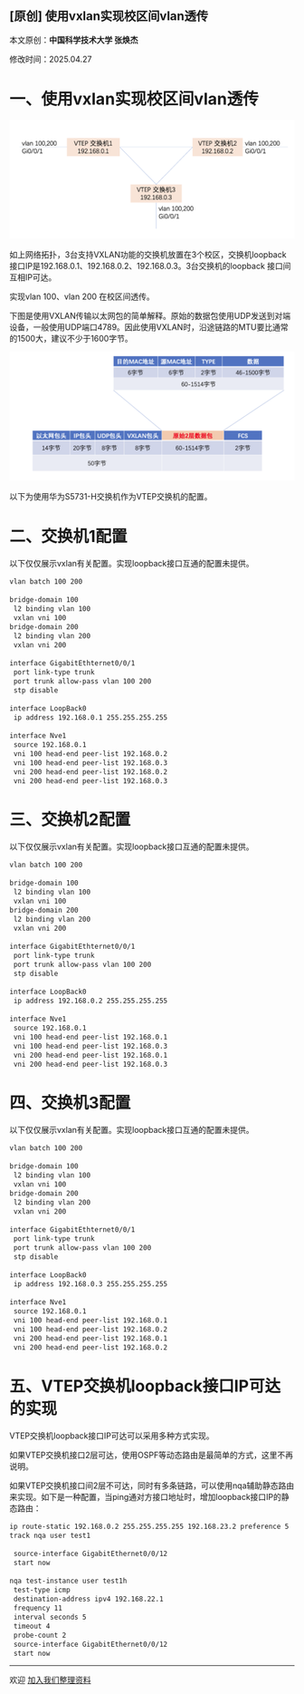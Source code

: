 ## [原创] 使用vxlan实现校区间vlan透传

本文原创：**中国科学技术大学 张焕杰**

修改时间：2025.04.27

# 一、使用vxlan实现校区间vlan透传

![vxlan](img/vxlan.png)

如上网络拓扑，3台支持VXLAN功能的交换机放置在3个校区，交换机loopback 接口IP是192.168.0.1、192.168.0.2、192.168.0.3。3台交换机的loopback 接口间互相IP可达。

实现vlan 100、vlan 200 在校区间透传。

下图是使用VXLAN传输以太网包的简单解释。原始的数据包使用UDP发送到对端设备，一般使用UDP端口4789。因此使用VXLAN时，沿途链路的MTU要比通常的1500大，建议不少于1600字节。

![vxlan](img/vxlan2.png)

以下为使用华为S5731-H交换机作为VTEP交换机的配置。

# 二、交换机1配置

以下仅仅展示vxlan有关配置。实现loopback接口互通的配置未提供。
```
vlan batch 100 200

bridge-domain 100
 l2 binding vlan 100
 vxlan vni 100
bridge-domain 200
 l2 binding vlan 200
 vxlan vni 200

interface GigabitEthternet0/0/1
 port link-type trunk
 port trunk allow-pass vlan 100 200
 stp disable

interface LoopBack0
 ip address 192.168.0.1 255.255.255.255

interface Nve1
 source 192.168.0.1
 vni 100 head-end peer-list 192.168.0.2
 vni 100 head-end peer-list 192.168.0.3
 vni 200 head-end peer-list 192.168.0.2
 vni 200 head-end peer-list 192.168.0.3
```

# 三、交换机2配置

以下仅仅展示vxlan有关配置。实现loopback接口互通的配置未提供。
```
vlan batch 100 200

bridge-domain 100
 l2 binding vlan 100
 vxlan vni 100
bridge-domain 200
 l2 binding vlan 200
 vxlan vni 200

interface GigabitEthternet0/0/1
 port link-type trunk
 port trunk allow-pass vlan 100 200
 stp disable

interface LoopBack0
 ip address 192.168.0.2 255.255.255.255

interface Nve1
 source 192.168.0.1
 vni 100 head-end peer-list 192.168.0.1
 vni 100 head-end peer-list 192.168.0.3
 vni 200 head-end peer-list 192.168.0.1
 vni 200 head-end peer-list 192.168.0.3
```


# 四、交换机3配置

以下仅仅展示vxlan有关配置。实现loopback接口互通的配置未提供。
```
vlan batch 100 200

bridge-domain 100
 l2 binding vlan 100
 vxlan vni 100
bridge-domain 200
 l2 binding vlan 200
 vxlan vni 200

interface GigabitEthternet0/0/1
 port link-type trunk
 port trunk allow-pass vlan 100 200
 stp disable

interface LoopBack0
 ip address 192.168.0.3 255.255.255.255

interface Nve1
 source 192.168.0.1
 vni 100 head-end peer-list 192.168.0.1
 vni 100 head-end peer-list 192.168.0.2
 vni 200 head-end peer-list 192.168.0.1
 vni 200 head-end peer-list 192.168.0.2
```

# 五、VTEP交换机loopback接口IP可达的实现

VTEP交换机loopback接口IP可达可以采用多种方式实现。

如果VTEP交换机接口2层可达，使用OSPF等动态路由是最简单的方式，这里不再说明。

如果VTEP交换机接口间2层不可达，同时有多条链路，可以使用nqa辅助静态路由来实现。如下是一种配置，当ping通对方接口地址时，增加loopback接口IP的静态路由：

```
ip route-static 192.168.0.2 255.255.255.255 192.168.23.2 preference 5 track nqa user test1

 source-interface GigabitEthernet0/0/12
 start now

nqa test-instance user test1h
 test-type icmp
 destination-address ipv4 192.168.22.1
 frequency 11
 interval seconds 5
 timeout 4
 probe-count 2
 source-interface GigabitEthernet0/0/12
 start now
```




***
欢迎 [加入我们整理资料](https://github.com/bg6cq/ITTS)

